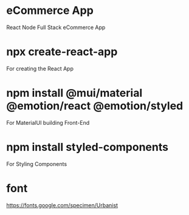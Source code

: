 # eCommerce App 
React Node Full Stack eCommerce App

# npx create-react-app
For creating the React App

# npm install @mui/material @emotion/react @emotion/styled
For MaterialUI building Front-End

# npm install styled-components
For Styling Components

# font
https://fonts.google.com/specimen/Urbanist


